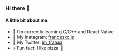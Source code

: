 ### Hi there 👋

#### A little bit about me:

- 🌱 I’m currently learning C/C++ and React Native
- 📸 My Instagram: [francesxo.js](https://www.instagram.com/francesxo.js/)
- 🐤 My Twitter: [im_fraaaa](https://twitter.com/im_fraaaa)
- ⚡ Fun fact: I like pizza 🍕

